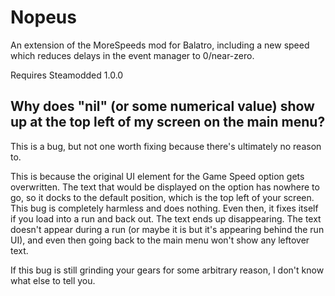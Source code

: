 # Nopeus
An extension of the MoreSpeeds mod for Balatro, including a new speed which reduces delays in the event manager to 0/near-zero.

Requires Steamodded 1.0.0

## Why does "nil" (or some numerical value) show up at the top left of my screen on the main menu?

This is a bug, but not one worth fixing because there's ultimately no reason to.

This is because the original UI element for the Game Speed option gets overwritten. The text that would be displayed on the option has nowhere to go, so it docks to the default position, which is the top left of your screen.
This bug is completely harmless and does nothing. Even then, it fixes itself if you load into a run and back out. The text ends up disappearing.
The text doesn't appear during a run (or maybe it is but it's appearing behind the run UI), and even then going back to the main menu won't show any leftover text.

If this bug is still grinding your gears for some arbitrary reason, I don't know what else to tell you.
